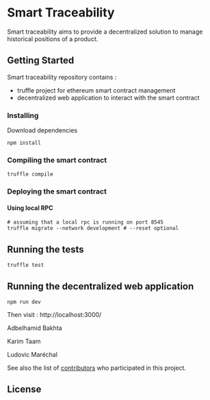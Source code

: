 # Smart Traceability

Smart traceability aims to provide a decentralized solution to manage historical positions of a product.

## Getting Started

Smart traceability repository contains :

* truffle project for ethereum smart contract management
* decentralized web application to interact with the smart contract

### Installing

Download dependencies

```
npm install
```

### Compiling the smart contract

```
truffle compile
```

### Deploying the smart contract

#### Using local RPC

```
# assuming that a local rpc is running on port 8545
truffle migrate --network development # --reset optional
```

## Running the tests

```
truffle test
```

## Running the decentralized web application

```
npm run dev
```

Then visit :  http://localhost:3000/


Adbelhamid Bakhta

Karim Taam

Ludovic Maréchal

See also the list of [contributors](https://github.com/your/project/contributors) who participated in this project.

## License

